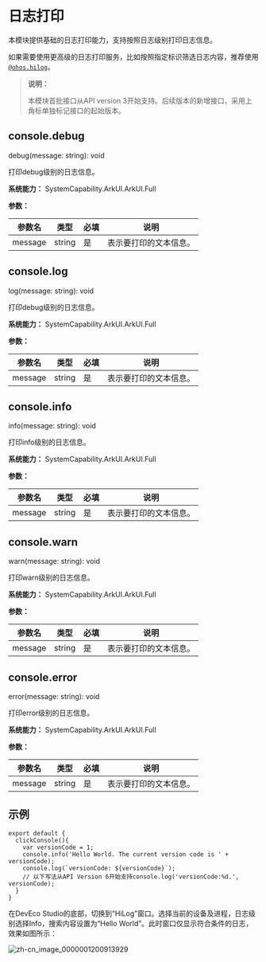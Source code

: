 # 日志打印

本模块提供基础的日志打印能力，支持按照日志级别打印日志信息。

如果需要使用更高级的日志打印服务，比如按照指定标识筛选日志内容，推荐使用[`@ohos.hilog`](js-apis-hilog.md)。

> **说明：**
>
> 本模块首批接口从API version 3开始支持。后续版本的新增接口，采用上角标单独标记接口的起始版本。

## console.debug

debug(message: string): void

打印debug级别的日志信息。

**系统能力：** SystemCapability.ArkUI.ArkUI.Full

**参数：**

| 参数名     | 类型     | 必填   | 说明          |
| ------- | ------ | ---- | ----------- |
| message | string | 是    | 表示要打印的文本信息。 |


## console.log

log(message: string): void

打印debug级别的日志信息。

**系统能力：** SystemCapability.ArkUI.ArkUI.Full

**参数：**

| 参数名     | 类型     | 必填   | 说明          |
| ------- | ------ | ---- | ----------- |
| message | string | 是    | 表示要打印的文本信息。 |


## console.info

info(message: string): void

打印info级别的日志信息。

**系统能力：** SystemCapability.ArkUI.ArkUI.Full

**参数：**

| 参数名     | 类型     | 必填   | 说明          |
| ------- | ------ | ---- | ----------- |
| message | string | 是    | 表示要打印的文本信息。 |


## console.warn

warn(message: string): void

打印warn级别的日志信息。

**系统能力：** SystemCapability.ArkUI.ArkUI.Full

**参数：**

| 参数名     | 类型     | 必填   | 说明          |
| ------- | ------ | ---- | ----------- |
| message | string | 是    | 表示要打印的文本信息。 |


## console.error

error(message: string): void

打印error级别的日志信息。

**系统能力：** SystemCapability.ArkUI.ArkUI.Full

**参数：**

| 参数名     | 类型     | 必填   | 说明          |
| ------- | ------ | ---- | ----------- |
| message | string | 是    | 表示要打印的文本信息。 |


## 示例

```
export default {    
  clickConsole(){        
    var versionCode = 1;        
    console.info('Hello World. The current version code is ' + versionCode);        
    console.log(`versionCode: ${versionCode}`);        
    // 以下写法从API Version 6开始支持console.log('versionCode:%d.', versionCode);    
  }
}
```

在DevEco Studio的底部，切换到“HiLog”窗口。选择当前的设备及进程，日志级别选择Info，搜索内容设置为“Hello World”。此时窗口仅显示符合条件的日志，效果如图所示：

![zh-cn_image_0000001200913929](figures/zh-cn_image_0000001200913929.png)
